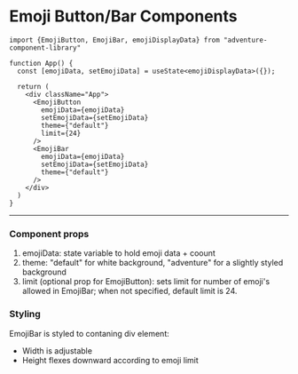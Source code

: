 # Emoji Button/Bar Components


```TSX
import {EmojiButton, EmojiBar, emojiDisplayData} from "adventure-component-library"

function App() {
  const [emojiData, setEmojiData] = useState<emojiDisplayData>({});

  return (
    <div className="App">
      <EmojiButton
        emojiData={emojiData}
        setEmojiData={setEmojiData}
        theme={"default"}
        limit={24}
      />
      <EmojiBar
        emojiData={emojiData}
        setEmojiData={setEmojiData}
        theme={"default"}
      />
    </div>
  )
}
```

---

### Component props

1. emojiData: state variable to hold emoji data + coount
2. theme: "default" for white background, "adventure" for a slightly styled background
3. limit (optional prop for EmojiButton): sets limit for number of emoji's allowed in EmojiBar; when not specified, default limit is 24.

### Styling

EmojiBar is styled to contaning div element:

- Width is adjustable
- Height flexes downward according to emoji limit
